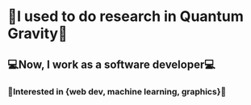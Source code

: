 <!---
- 👋 Hi, I’m @jhruvsphysics
- 👀 I’m interested in ...
- 🌱 I’m currently learning ...
- 💞️ I’m looking to collaborate on ...
- 📫 How to reach me ...


jhruvsphysics/jhruvsphysics is a ✨ special ✨ repository because its `README.md` (this file) appears on your GitHub profile.
You can click the Preview link to take a look at your changes.
--->
# 🌌I used to do research in Quantum Gravity🌌 
## 💻Now, I work as a <strong>software developer</strong>💻 
### 🙌Interested in {web dev, machine learning, graphics}🙌
